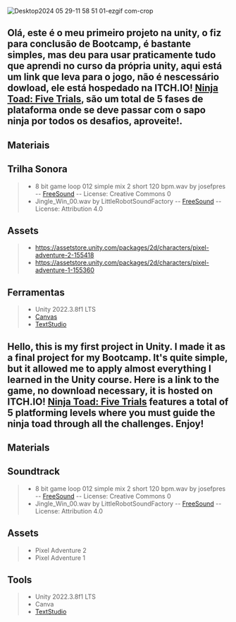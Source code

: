 ![Desktop2024 05 29-11 58 51 01-ezgif com-crop](https://github.com/Buzepool/LamiaJumper/assets/94470731/a15244ef-c7c4-4573-b40c-6dbf21ac19fe)

## Olá, este é o meu primeiro projeto na unity, o fiz para conclusão de Bootcamp, é bastante simples, mas deu para usar praticamente tudo que aprendi no curso da própria unity, aqui está um link que leva para o jogo, não é nescessário dowload, ele está hospedado na ITCH.IO! [Ninja Toad: Five Trials](https://buzepool.itch.io/ninja-toad-five-trials), são um total de 5 fases de plataforma onde se deve passar com o sapo ninja por todos os desafios, aproveite!.

## Materiais

## Trilha Sonora
>+ 8 bit game loop 012  simple mix 2 short 120 bpm.wav by josefpres -- [FreeSound](https://freesound.org/s/658334/) -- License: Creative Commons 0
>+ Jingle_Win_00.wav by LittleRobotSoundFactory -- [FreeSound](https://freesound.org/s/270528/) -- License: Attribution 4.0

## Assets

>+ https://assetstore.unity.com/packages/2d/characters/pixel-adventure-2-155418
>+ https://assetstore.unity.com/packages/2d/characters/pixel-adventure-1-155360
>
## Ferramentas 

>+ Unity 2022.3.8f1 LTS
>+ [Canvas](https://www.canva.com)
>+ [TextStudio](https://pt.textstudio.com/logo/41/pixel)
>
## Hello, this is my first project in Unity. I made it as a final project for my Bootcamp. It's quite simple, but it allowed me to apply almost everything I learned in the Unity course. Here is a link to the game, no download necessary, it is hosted on ITCH.IO! [Ninja Toad: Five Trials](https://buzepool.itch.io/ninja-toad-five-trials) features a total of 5 platforming levels where you must guide the ninja toad through all the challenges. Enjoy!


## Materials

## Soundtrack

>+ 8 bit game loop 012 simple mix 2 short 120 bpm.wav by josefpres -- [FreeSound](https://freesound.org/s/658334/)  -- License: Creative Commons 0
>+ Jingle_Win_00.wav by LittleRobotSoundFactory -- [FreeSound](https://freesound.org/s/270528/) -- License: Attribution 4.0

## Assets
>+ Pixel Adventure 2
>+ Pixel Adventure 1

## Tools
>+ Unity 2022.3.8f1 LTS
>+ Canva
>+ [TextStudio](https://pt.textstudio.com/logo/41/pixel)
